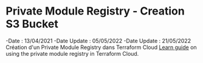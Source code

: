 # Private Module Registry - Creation S3 Bucket
-Date : 13/04/2021
-Date Update : 05/05/2022 
-Date Update : 21/05/2022
Création d'un Private Module Registry dans Terraform Cloud
[Learn guide](https://learn.hashicorp.com/terraform/modules/private-modules) 
on using the private module registry in Terraform Cloud.
